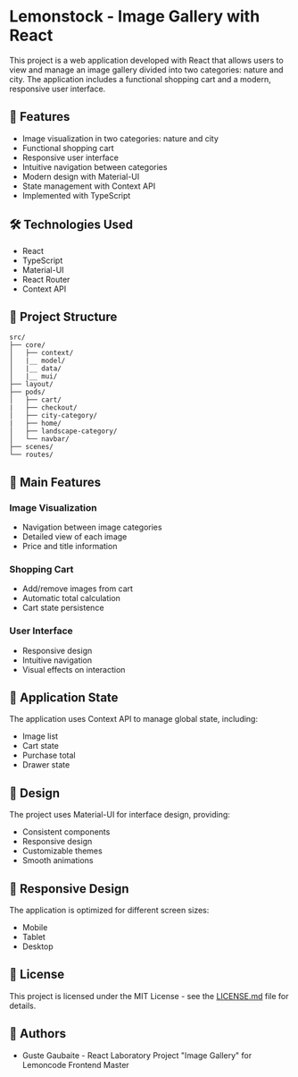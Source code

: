 # Lemonstock - Image Gallery with React

This project is a web application developed with React that allows users to view and manage an image gallery divided into two categories: nature and city. The application includes a functional shopping cart and a modern, responsive user interface.

## 🚀 Features

- Image visualization in two categories: nature and city
- Functional shopping cart
- Responsive user interface
- Intuitive navigation between categories
- Modern design with Material-UI
- State management with Context API
- Implemented with TypeScript

## 🛠️ Technologies Used

- React
- TypeScript
- Material-UI
- React Router
- Context API

## 📁 Project Structure

```
src/
├── core/
│   ├── context/
│   |__ model/
│   |__ data/
│   |__ mui/
├── layout/
├── pods/
│   ├── cart/
|   ├── checkout/
│   ├── city-category/
|   ├── home/
│   ├── landscape-category/
│   └── navbar/
├── scenes/
└── routes/
```

## 🎯 Main Features

### Image Visualization

- Navigation between image categories
- Detailed view of each image
- Price and title information

### Shopping Cart

- Add/remove images from cart
- Automatic total calculation
- Cart state persistence

### User Interface

- Responsive design
- Intuitive navigation
- Visual effects on interaction

## 🔄 Application State

The application uses Context API to manage global state, including:

- Image list
- Cart state
- Purchase total
- Drawer state

## 🎨 Design

The project uses Material-UI for interface design, providing:

- Consistent components
- Responsive design
- Customizable themes
- Smooth animations

## 📱 Responsive Design

The application is optimized for different screen sizes:

- Mobile
- Tablet
- Desktop

## 📄 License

This project is licensed under the MIT License - see the [LICENSE.md](LICENSE.md) file for details.

## 👥 Authors

- Guste Gaubaite - React Laboratory Project "Image Gallery" for Lemoncode Frontend Master
